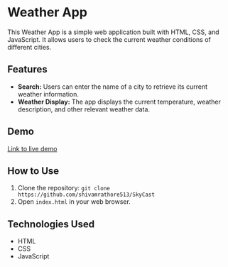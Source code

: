 # Weather App

This Weather App is a simple web application built with HTML, CSS, and JavaScript. It allows users to check the current weather conditions of different cities.

## Features

- **Search:** Users can enter the name of a city to retrieve its current weather information.
- **Weather Display:** The app displays the current temperature, weather description, and other relevant weather data.

## Demo

[Link to live demo](#) <!-- Add the link to your live demo -->

## How to Use

1. Clone the repository: `git clone https://github.com/shivamrathore513/SkyCast`
2. Open `index.html` in your web browser.


## Technologies Used

- HTML
- CSS
- JavaScript
